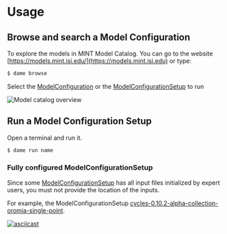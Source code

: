 # Usage

## Browse and search a Model Configuration

To explore the models in MINT Model Catalog. You can go to the website [https://models.mint.isi.edu/](https://models.mint.isi.edu) or type:

```bash
$ dame browse
```


Select the [ModelConfiguration](https://mintproject.readthedocs.io/en/latest/modelcatalog/#model-configuration) or the [ModelConfigurationSetup](https://mintproject.readthedocs.io/en/latest/modelcatalog/#model-configuration-setup) to run

![Model catalog overview](./figures/example2.gif "Model catalog overview")


## Run a Model Configuration Setup

Open a terminal and run it.

```bash
$ dame run name
```

### Fully configured ModelConfigurationSetup

Since some [ModelConfigurationSetup](https://mintproject.readthedocs.io/en/latest/modelcatalog/#model-configuration-setup) has all input files initialized by expert users, you must not provide the location of the inputs.

For example, the ModelConfigurationSetup [cycles-0.10.2-alpha-collection-oromia-single-point](https://models.mint.isi.edu/models/explore/CYCLES/cycles_v0.10.2_alpha/cycles-0.10.2-alpha-collection/cycles-0.10.2-alpha-collection-oromia-single-point).

[![asciicast](https://asciinema.org/a/ZhVn1dI5NBIzaaWGaIlD563Cj.svg)](https://asciinema.org/a/ZhVn1dI5NBIzaaWGaIlD563Cj)
